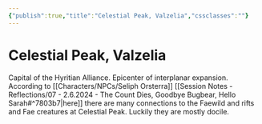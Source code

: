 ```yaml
---
{"publish":true,"title":"Celestial Peak, Valzelia","cssclasses":""}
---
```


# Celestial Peak, Valzelia

Capital of the Hyritian Alliance. Epicenter of interplanar expansion. According to [[Characters/NPCs/Seliph Orsterra]] [[Session Notes - Reflections/07 - 2.6.2024 - The Count Dies, Goodbye Bugbear, Hello Sarah#^7803b7\|here]] there are many connections to the Faewild and rifts and Fae creatures at Celestial Peak. Luckily they are mostly docile. 
